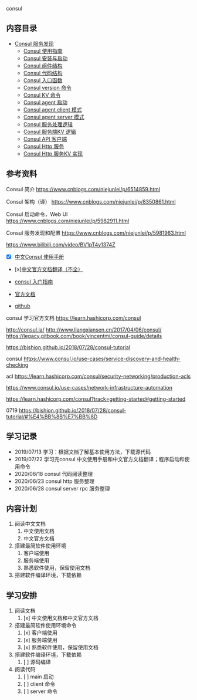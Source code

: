 <!-- ---
title: consul
date: 2018-11-15 20:39:30
category: src, consul
--- -->

consul

## 内容目录

* [Consul 服务发现](consul/consul.md)
  * [Consul 使用指南](consul/doc/consul_guide.md)
  * [Consul 安装与启动](consul/doc/consul_startup.md)
  * [Consul 组件结构](consul/consul_structure.md)
  * [Consul 代码结构](consul/consul_code.md)
  * [Consul 入口函数](consul/consul_main.md)
  * [Consul version 命令](consul/consul_version.md)
  * [Consul KV 命令](consul/consul_command_kv.md)
  * [Consul agent 启动](consul/consul_agent.md)
  * [Consul agent client 模式](consul/consul_agent_client.md)
  * [Consul agent server 模式](consul/consul_agent_server.md)
  * [Consul 服务处理逻辑](consul/consul_server.md)
  * [Consul 服务端KV 逻辑](consul/consul_server_kv.md)
  * [Consul API 客户端](consul/consul_api.md)
  * [Consul Http 服务](consul/consul_http.md)
  * [Consul Http 服务KV 实现](consul/consul_http_kv.md)

## 参考资料

Consul 简介
https://www.cnblogs.com/niejunlei/p/6514859.html

Consul 架构（译）
https://www.cnblogs.com/niejunlei/p/8350861.html

Consul 启动命令，Web UI
https://www.cnblogs.com/niejunlei/p/5982911.html

Consul 服务发现和配置
https://www.cnblogs.com/niejunlei/p/5981963.html

https://www.bilibili.com/video/BV1pT4y1374Z

- [x] [中文Consul 使用手册](http://www.liangxiansen.cn/2017/04/06/consul/)
- [x][中文官方文档翻译（不全）](https://bishion.github.io/2018/07/28/consul-tutorial/#%E6%8C%87%E5%8D%97)
- [consul 入门指南](https://book-consul-guide.vnzmi.com/01_what_is_consul.html)
- [官方文档](https://www.consul.io/docs/install/index.html)

- [github](https://github.com/hashicorp/consul.git)

consul 学习官方文档
https://learn.hashicorp.com/consul

http://consul.la/
http://www.liangxiansen.cn/2017/04/06/consul/
https://legacy.gitbook.com/book/vincentmi/consul-guide/details

https://bishion.github.io/2018/07/28/consul-tutorial

consul
https://www.consul.io/use-cases/service-discovery-and-health-checking

acl
https://learn.hashicorp.com/consul/security-networking/production-acls

https://www.consul.io/use-cases/network-infrastructure-automation

https://learn.hashicorp.com/consul?track=getting-started#getting-started

0719
https://bishion.github.io/2018/07/28/consul-tutorial/#%E4%BB%8B%E7%BB%8D

## 学习记录

- 2019/07/13 学习：根据文档了解基本使用方法，下载源代码
- 2019/07/22 学习完consul 中文使用手册和中文官方文档翻译；程序启动和使用命令
- 2020/06/18 consul 代码阅读整理
- 2020/06/23 consul http 服务整理
- 2020/06/28 consul server rpc 服务整理


## 内容计划

1. 阅读中文文档
   1. 中文使用文档
   2. 中文官方文档
2. 搭建最简软件使用环境
   1. 客户端使用
   2. 服务端使用
   3. 熟悉软件使用，保留使用文档
3. 搭建软件编译环境，下载依赖


## 学习安排

1. 阅读文档
   1. [x] 中文使用文档和中文官方文档
2. 搭建最简软件使用环境命令
   1. [x] 客户端使用
   2. [x] 服务端使用
   3. [x] 熟悉软件使用，保留使用文档
3. 搭建软件编译环境，下载依赖
   1. [ ] 源码编译
4. 阅读代码
   1. [ ] main 启动
   2. [ ] client 命令
   3. [ ] server 命令
